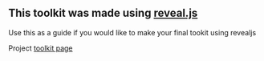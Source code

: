 ## This toolkit was made using [reveal.js](https://revealjs.com/) 

Use this as a guide if you would like to make your final tookit using revealjs

Project [toolkit page](https://yadlra.github.io/toolkit-revealjs/) 
